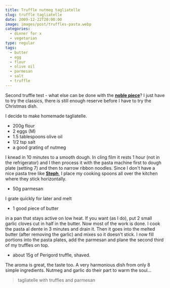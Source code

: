 ```yaml
---
title: Truffle nutmeg tagliatelle
slug: truffle tagliatelle
date: 2009-12-22T20:00:00
image: images/post/truffles-pasta.webp
categories: 
  - dinner for x
  - vegetarian
type: regular
tags: 
  - butter
  - egg
  - flour
  - olive oil
  - parmesan
  - salt
  - truffle
---
```


Second truffle test - what else can be done with the **[noble piece](../truffles)**? I just have to try the classics, there is still enough reserve before I have to try the Christmas dish.

I decide to make homemade tagliatelle.

* 200g flour 
* 2 eggs (M) 
* 1.5 tablespoons olive oil 
* 1/2 tsp salt 
* a good grating of nutmeg

I knead in 10 minutes to a smooth dough. In cling film it rests 1 hour (not in the refrigerator) and I then process it with the pasta machine first to dough plate (setting 7) and then to narrow ribbon noodles. Since I don't have a nice pasta tree like **[Steph](http://kuriositaetenladen.blogspot.com/2009/02/pastakolleg-teil-4-nudeln-trocknen.html)**, I place my cooking spoons all over the kitchen where they stick horizontally.

* 50g parmesan

I grate quickly for later and melt

* 1 good piece of butter

in a pan that stays active on low heat. If you want (as I do), put 2 small garlic cloves cut in half in the butter. Now most of the work is done. I cook the pasta al dente in 3 minutes and drain it. Then it goes into the melted butter (after removing the garlic) and mixes so it doesn't stick. I now fill portions into the pasta plates, add the parmesan and plane the second third of my truffles on top.

* about 15g of Perigord truffle, shaved.

The aroma is great, the taste too. A very harmonious dish from only 8 simple ingredients. Nutmeg and garlic do their part to warm the soul...

> tagliatelle with truffles and parmesan 